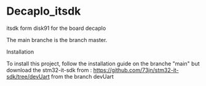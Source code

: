 # Decaplo_itsdk
itsdk form disk91 for the board decaplo

The main branche is the branch master.


Installation

To install this project, follow the installation guide on the branche "main" but download the stm32-it-sdk from : https://github.com/73jn/stm32-it-sdk/tree/devUart from the branch devUart
